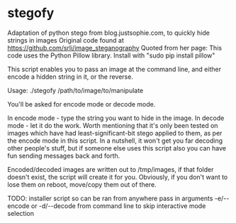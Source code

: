 # stegofy
Adaptation of python stego from blog.justsophie.com, to quickly hide strings in images
Original code found at https://github.com/srli/image_steganography
Quoted from her page: This code uses the Python Pillow library. Install with "sudo pip install pillow"

This script enables you to pass an image at the command line, and either encode a hidden string in it, or the reverse.

Usage: ./stegofy /path/to/image/to/manipulate

You'll be asked for encode mode or decode mode.

In encode mode - type the string you want to hide in the image.
In decode mode - let it do the work. Worth mentioning that it's only been tested on images which have had least-significant-bit
stego applied to them, as per the encode mode in this script. In a nutshell, it won't get you far decoding other people's stuff,
but if someone else uses this script also you can have fun sending messages back and forth.

Encoded/decoded images are written out to /tmp/images, if that folder doesn't exist, the script will create it for you.
Obviously, if you don't want to lose them on reboot, move/copy them out of there.

TODO: installer script so can be ran from anywhere
      pass in arguments -e/--encode or -d/--decode from command line to skip interactive mode selection
